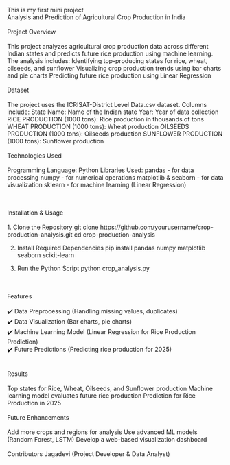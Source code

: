 This is my first mini project 
<br>
Analysis and Prediction of Agricultural Crop Production in India
<br>
<br>
Project Overview
<br>
<br>
This project analyzes agricultural crop production data across different Indian states and predicts future rice production using machine learning. The analysis includes:
Identifying top-producing states for rice, wheat, oilseeds, and sunflower
Visualizing crop production trends using bar charts and pie charts
Predicting future rice production using Linear Regression
<br>
<br>
Dataset
<br>
<br>
The project uses the ICRISAT-District Level Data.csv dataset.
Columns include:
State Name: Name of the Indian state
Year: Year of data collection
RICE PRODUCTION (1000 tons): Rice production in thousands of tons
WHEAT PRODUCTION (1000 tons): Wheat production
OILSEEDS PRODUCTION (1000 tons): Oilseeds production
SUNFLOWER PRODUCTION (1000 tons): Sunflower production
<br>
<br>
Technologies Used
<br>
<br>
Programming Language: Python
Libraries Used:
pandas - for data processing
numpy - for numerical operations
matplotlib & seaborn - for data visualization
sklearn - for machine learning (Linear Regression)

<br>
<br>
Installation & Usage
<br>
<br>
1. Clone the Repository
git clone https://github.com/yourusername/crop-production-analysis.git
cd crop-production-analysis

2. Install Required Dependencies
pip install pandas numpy matplotlib seaborn scikit-learn

3. Run the Python Script
python crop_analysis.py

<br>
<br>
Features
<br>
<br>
✔️ Data Preprocessing (Handling missing values, duplicates)
<br>
✔️ Data Visualization (Bar charts, pie charts)
<br>
✔️ Machine Learning Model (Linear Regression for Rice Production Prediction)
<br>
✔️ Future Predictions (Predicting rice production for 2025)
<br>
<br>
<br>
Results
<br>
<br>
Top states for Rice, Wheat, Oilseeds, and Sunflower production
Machine learning model evaluates future rice production
Prediction for Rice Production in 2025

<br>
<br>
Future Enhancements
<br>
<br>
Add more crops and regions for analysis
Use advanced ML models (Random Forest, LSTM)
Develop a web-based visualization dashboard

<br>
<br>
Contributors
Jagadevi (Project Developer & Data Analyst)
